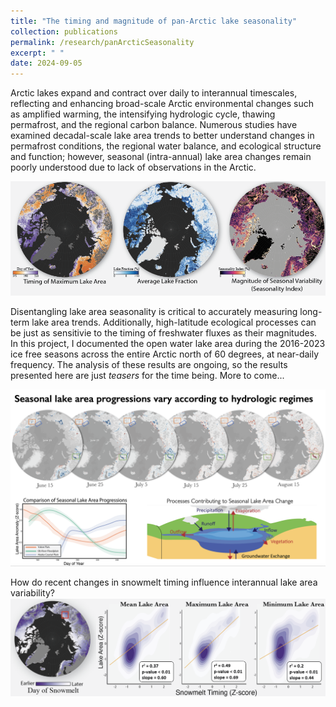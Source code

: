 ```yaml
---
title: "The timing and magnitude of pan-Arctic lake seasonality"
collection: publications
permalink: /research/panArcticSeasonality
excerpt: " "
date: 2024-09-05
---
```

Arctic lakes expand and contract over daily to interannual timescales, reflecting and enhancing broad-scale Arctic environmental changes such as amplified warming, the intensifying hydrologic cycle, thawing permafrost, and the regional carbon balance. Numerous studies have examined decadal-scale lake area trends to better understand changes in permafrost conditions, the regional water balance, and ecological structure and function; however, seasonal (intra-annual) lake area changes remain poorly understood due to lack of observations in the Arctic. 

<img src='/images/lakeseasonality.png'>

Disentangling lake area seasonality is critical to accurately measuring long-term lake area trends. Additionally, high-latitude ecological processes can be just as sensitivie to the timing of freshwater fluxes as their magnitudes. In this project, I documented the open water lake area during the 2016-2023 ice free seasons across the entire Arctic north of 60 degrees, at near-daily frequency. The analysis of these results are ongoing, so the results presented here are just *teasers* for the time being. More to come...

<img src='/images/hydro_regimes.png'> <br/>

How do recent changes in snowmelt timing influence interannual lake area variability?
<img src='/images/snowmelt.png'>
